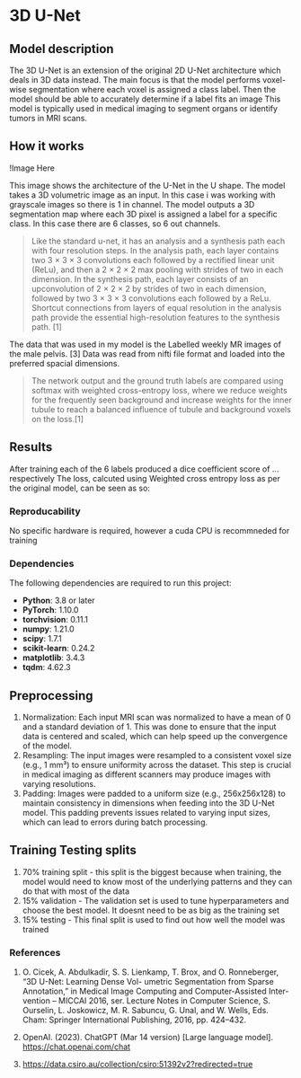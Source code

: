 # 3D U-Net
## Model description
The 3D U-Net is an extension of the original 2D U-Net architecture which deals in 3D data instead.
The main focus is that the model performs voxel-wise segmentation where each voxel is assigned a class label. Then the model should be able to accurately determine if a label fits an image
This model is typically used in medical imaging to segment organs or identify tumors in MRI scans. 

## How it works

!Image Here

This image shows the architecture of the U-Net in the U shape. 
The model takes a 3D volumetric image as an input. In this case i was working with grayscale images so 
there is 1 in channel. The model outputs a 3D segmentation map where each 3D pixel is assigned a label for a specific class.
In this case there are 6 classes, so 6 out channels.  
> Like the standard u-net, it has an
> analysis and a synthesis path each with four resolution steps. In the analysis
> path, each layer contains two 3 × 3 × 3 convolutions each followed by a rectified
> linear unit (ReLu), and then a 2 × 2 × 2 max pooling with strides of two in
> each dimension. In the synthesis path, each layer consists of an upconvolution
> of 2 × 2 × 2 by strides of two in each dimension, followed by two 3 × 3 × 3
> convolutions each followed by a ReLu. Shortcut connections from layers of equal
> resolution in the analysis path provide the essential high-resolution features to the synthesis path. [1]

The data that was used in my model is the Labelled weekly MR images of the male pelvis. [3] 
Data was read from nifti file format and loaded into the preferred spacial dimensions.

>  The network output and the ground truth labels are compared
> using softmax with weighted cross-entropy loss, where we reduce weights for the
> frequently seen background and increase weights for the inner tubule to reach
> a balanced influence of tubule and background voxels on the loss.[1]

## Results
After training each of the 6 labels produced a dice coefficient score of ... respectively
The loss, calcuted using Weighted cross entropy loss as per the original model, can be seen as so:


### Reproducability
No specific hardware is required, however a cuda CPU is recommneded for training

### Dependencies

The following dependencies are required to run this project:

- **Python**: 3.8 or later
- **PyTorch**: 1.10.0
- **torchvision**: 0.11.1
- **numpy**: 1.21.0
- **scipy**: 1.7.1
- **scikit-learn**: 0.24.2
- **matplotlib**: 3.4.3
- **tqdm**: 4.62.3

 ## Preprocessing
 1. Normalization:
  Each input MRI scan was normalized to have a mean of 0 and a standard deviation of 1. This was done to ensure that the input data is centered and scaled, which can help speed up the convergence of the model.
2. Resampling:
  The input images were resampled to a consistent voxel size (e.g., 1 mm³) to ensure uniformity across the dataset. This step is crucial in medical imaging as different scanners may produce images with varying resolutions.
3. Padding:
  Images were padded to a uniform size (e.g., 256x256x128) to maintain consistency in dimensions when feeding into the 3D U-Net model. This padding prevents issues related to varying input sizes, which can lead to errors during batch processing.

## Training Testing splits
1. 70% training split - this split is the biggest because when training, the model would need to know most of the underlying patterns and they can do that with most of the data
2. 15% validation - The validation set is used to tune hyperparameters and choose the best model. It doesnt need to be as big as the training set
3. 15% testing - This final split is used to find out how well the model was trained

### References
1. O. Cicek, A. Abdulkadir, S. S. Lienkamp, T. Brox, and O. Ronneberger, “3D U-Net: Learning Dense Vol-
umetric Segmentation from Sparse Annotation,” in Medical Image Computing and Computer-Assisted Inter-
vention – MICCAI 2016, ser. Lecture Notes in Computer Science, S. Ourselin, L. Joskowicz, M. R. Sabuncu,
G. Unal, and W. Wells, Eds. Cham: Springer International Publishing, 2016, pp. 424–432.
2. OpenAI. (2023). ChatGPT (Mar 14 version) [Large language model]. https://chat.openai.com/chat

3. https://data.csiro.au/collection/csiro:51392v2?redirected=true


